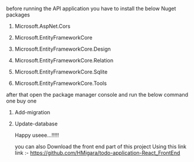 before running the API application you have to install the below Nuget packages

1. Microsoft.AspNet.Cors

2. Microsoft.EntityFrameworkCore

3. Microsoft.EntityFrameworkCore.Design

4. Microsoft.EntityFrameworkCore.Relation

5. Microsoft.EntityFrameworkCore.Sqlite

6. Microsoft.EntityFrameworkCore.Tools

after that open the package manager console and run the below command one buy one

1) Add-migration

2) Update-database

   Happy useee...!!!!!

   you can also Download the front end part of this project Using this link
   link :- https://github.com/HMigara/todo-application-React_FrontEnd
